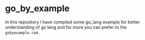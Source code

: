 # go_by_example
In this repository I have compiled some go_lang example for better understanding of go lang and for more you can prefer to the `gobyexample.com` .
